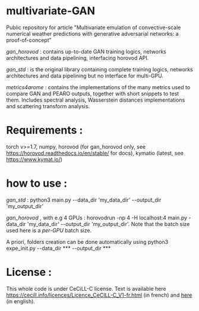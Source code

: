 # multivariate-GAN
Public repository for article "Multivariate emulation of convective-scale numerical weather predictions with generative adversarial networks: a proof-of-concept"


*gan_horovod* : contains up-to-date GAN training logics, networks architectures and data pipelining, interfacing horovod API.

*gan_std* : is the original library containing complete training logics, networks architectures and data pipelining but no interface for multi-GPU.

*metrics4arome* : contains the implementations of the many metrics used to compare GAN and PEARO outputs, together with short snippets to test them. Includes spectral analysis, Wasserstein distances implementations and scattering transform analysis.


# Requirements :
torch v>=1.7, numpy, horovod (for gan_horovod only, see https://horovod.readthedocs.io/en/stable/ for docs), kymatio (latest, see https://www.kymat.io/)


# how to use :

*gan_std* : python3 main.py --data_dir 'my_data_dir' --output_dir 'my_output_dir'

*gan_horovod* , with e.g 4 GPUs : horovodrun -np 4 -H localhost:4 main.py -data_dir 'my_data_dir' --output_dir 'my_output_dir'. Note that the batch size used here is a *per-GPU* batch size.

A priori, folders creation can be done automatically using python3 expe_init.py --data_dir *** --output_dir ***


# License :  
This whole code is under CeCiLL-C license. Text is available  here https://cecill.info/licences/Licence_CeCILL-C_V1-fr.html (in french) and [here](https://cecill.info/licences/Licence_CeCILL-C_V1-en.html) (in english).

